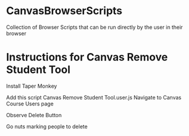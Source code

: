 # CanvasBrowserScripts
Collection of Browser Scripts that can be run directly by the user in their browser

# Instructions for Canvas Remove Student Tool

Install Taper Monkey

Add this script
Canvas Remove Student Tool.user.js
Navigate to Canvas Course Users page

Observe Delete Button

Go nuts marking people to delete

